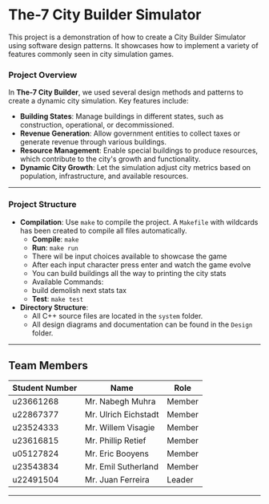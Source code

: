 # The-7 City Builder Simulator

This project is a demonstration of how to create a City Builder Simulator using software design patterns. It showcases how to implement a variety of features commonly seen in city simulation games.

### Project Overview
In **The-7 City Builder**, we used several design methods and patterns to create a dynamic city simulation. Key features include:
- **Building States**: Manage buildings in different states, such as construction, operational, or decommissioned.
- **Revenue Generation**: Allow government entities to collect taxes or generate revenue through various buildings.
- **Resource Management**: Enable special buildings to produce resources, which contribute to the city's growth and functionality.
- **Dynamic City Growth**: Let the simulation adjust city metrics based on population, infrastructure, and available resources.
---
### Project Structure
- **Compilation**: Use `make` to compile the project. A `Makefile` with wildcards has been created to compile all files automatically.
  - **Compile**: `make` 
  - **Run**: `make run`
  - There wil be input choices available to showcase the game
  - After each input character press enter and watch the game evolve
  - You can build buildings all the way to printing the city stats
  - Available Commands:
  - build  demolish  next  stats  tax
  - **Test**: `make test`
- **Directory Structure**:
  - All C++ source files are located in the `system` folder.
  - All design diagrams and documentation can be found in the `Design` folder.

---

## Team Members

| Student Number | Name               | Role       |
|----------------|--------------------|------------|
| u23661268      | Mr. Nabegh Muhra   | Member     |
| u22867377      | Mr. Ulrich Eichstadt | Member   |
| u23524333      | Mr. Willem Visagie | Member     |
| u23616815      | Mr. Phillip Retief | Member     |
| u05127824      | Mr. Eric Booyens   | Member     |
| u23543834      | Mr. Emil Sutherland | Member    |
| u22491504      | Mr. Juan Ferreira  | Leader     |

---
